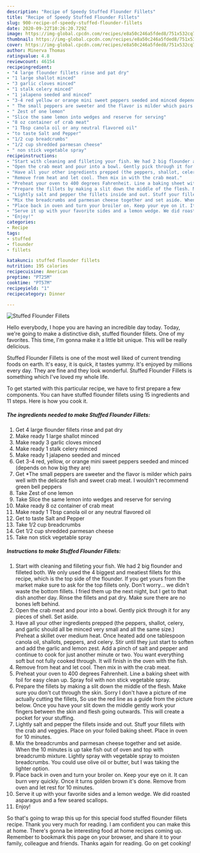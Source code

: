 ```yaml
---
description: "Recipe of Speedy Stuffed Flounder Fillets"
title: "Recipe of Speedy Stuffed Flounder Fillets"
slug: 900-recipe-of-speedy-stuffed-flounder-fillets
date: 2020-09-22T10:26:20.729Z
image: https://img-global.cpcdn.com/recipes/e8a50c246a5fded8/751x532cq70/stuffed-flounder-fillets-recipe-main-photo.jpg
thumbnail: https://img-global.cpcdn.com/recipes/e8a50c246a5fded8/751x532cq70/stuffed-flounder-fillets-recipe-main-photo.jpg
cover: https://img-global.cpcdn.com/recipes/e8a50c246a5fded8/751x532cq70/stuffed-flounder-fillets-recipe-main-photo.jpg
author: Minerva Thomas
ratingvalue: 4.8
reviewcount: 46154
recipeingredient:
- "4 large flounder fillets rinse and pat dry"
- "1 large shallot minced"
- "3 garlic cloves minced"
- "1 stalk celery minced"
- "1 jalapeno seeded and minced"
- "3-4 red yellow or orange mini sweet peppers seeded and minced depends on how big they are"
- " The small peppers are sweeter and the flavor is milder which pairs well with the delicate fish and sweet crab meat I wouldnt recommend green bell peppers"
- " Zest of one lemon"
- "Slice the same lemon into wedges and reserve for serving"
- "8 oz container of crab meat"
- "1 Tbsp canola oil or any neutral flavored oil"
- "to taste Salt and Pepper"
- "1/2 cup breadcrumbs"
- "1/2 cup shredded parmesan cheese"
- " non stick vegetable spray"
recipeinstructions:
- "Start with cleaning and filleting your fish. We had 2 big flounder and filleted both. We only used the 4 biggest and meatiest fillets for this recipe, which is the top side of the flounder. If you get yours from the market make sure to ask for the top fillets only. Don&#39;t worry... we didn&#39;t waste the bottom fillets. I fried them up the next night, but I get to that dish another day. Rinse the fillets and pat dry. Make sure there are no bones left behind."
- "Open the crab meat and pour into a bowl. Gently pick through it for any pieces of shell. Set aside."
- "Have all your other ingredients prepped (the peppers, shallot, celery, and garlic should all be minced very small and all the same size.) Preheat a skillet over medium heat. Once heated add one tablespoon canola oil, shallots, peppers, and celery. Stir until they just start to soften and add the garlic and lemon zest. Add a pinch of salt and pepper and continue to cook for just another minute or two. You want everything soft but not fully cooked through. It will finish in the oven with the fish."
- "Remove from heat and let cool. Then mix in with the crab meat."
- "Preheat your oven to 400 degrees Fahrenheit. Line a baking sheet with foil for easy clean up. Spray foil with non stick vegetable spray."
- "Prepare the fillets by making a slit down the middle of the flesh. Make sure you don&#39;t cut through the skin. Sorry I don&#39;t have a picture of me actually cutting the fillets, So use the red line as a guide from the picture below. Once you have your slit down the middle gently work your fingers between the skin and flesh going outwards. This will create a pocket for your stuffing."
- "Lightly salt and pepper the fillets inside and out. Stuff your fillets with the crab and veggies. Place on your foiled baking sheet. Place in oven for 10 minutes."
- "Mix the breadcrumbs and parmesan cheese together and set aside. When the 10 minutes is up take fish out of oven and top with breadcrumb mixture. Lightly spray with vegetable spray to moisten breadcrumbs. You could use olive oil or butter, but I was taking the lighter option."
- "Place back in oven and turn your broiler on. Keep your eye on it. It can burn very quickly. Once it turns golden brown it&#39;s done. Remove from oven and let rest for 10 minutes."
- "Serve it up with your favorite sides and a lemon wedge. We did roasted asparagus and a few seared scallops."
- "Enjoy!"
categories:
- Recipe
tags:
- stuffed
- flounder
- fillets

katakunci: stuffed flounder fillets 
nutrition: 195 calories
recipecuisine: American
preptime: "PT25M"
cooktime: "PT57M"
recipeyield: "1"
recipecategory: Dinner

---
```



![Stuffed Flounder Fillets](https://img-global.cpcdn.com/recipes/e8a50c246a5fded8/751x532cq70/stuffed-flounder-fillets-recipe-main-photo.jpg)

Hello everybody, I hope you are having an incredible day today. Today, we're going to make a distinctive dish, stuffed flounder fillets. One of my favorites. This time, I'm gonna make it a little bit unique. This will be really delicious.

Stuffed Flounder Fillets is one of the most well liked of current trending foods on earth. It's easy, it is quick, it tastes yummy. It's enjoyed by millions every day. They are fine and they look wonderful. Stuffed Flounder Fillets is something which I've loved my whole life.




To get started with this particular recipe, we have to first prepare a few components. You can have stuffed flounder fillets using 15 ingredients and 11 steps. Here is how you cook it.

<!--inarticleads1-->

##### The ingredients needed to make Stuffed Flounder Fillets:

1. Get 4 large flounder fillets rinse and pat dry
1. Make ready 1 large shallot minced
1. Make ready 3 garlic cloves minced
1. Make ready 1 stalk celery minced
1. Make ready 1 jalapeno seeded and minced
1. Get 3-4 red, yellow, or orange mini sweet peppers seeded and minced (depends on how big they are)
1. Get  *The small peppers are sweeter and the flavor is milder which pairs well with the delicate fish and sweet crab meat. I wouldn&#39;t recommend green bell peppers
1. Take  Zest of one lemon
1. Take Slice the same lemon into wedges and reserve for serving
1. Make ready 8 oz container of crab meat
1. Make ready 1 Tbsp canola oil or any neutral flavored oil
1. Get to taste Salt and Pepper
1. Take 1/2 cup breadcrumbs
1. Get 1/2 cup shredded parmesan cheese
1. Take  non stick vegetable spray




<!--inarticleads2-->

##### Instructions to make Stuffed Flounder Fillets:

1. Start with cleaning and filleting your fish. We had 2 big flounder and filleted both. We only used the 4 biggest and meatiest fillets for this recipe, which is the top side of the flounder. If you get yours from the market make sure to ask for the top fillets only. Don&#39;t worry... we didn&#39;t waste the bottom fillets. I fried them up the next night, but I get to that dish another day. Rinse the fillets and pat dry. Make sure there are no bones left behind.
1. Open the crab meat and pour into a bowl. Gently pick through it for any pieces of shell. Set aside.
1. Have all your other ingredients prepped (the peppers, shallot, celery, and garlic should all be minced very small and all the same size.) Preheat a skillet over medium heat. Once heated add one tablespoon canola oil, shallots, peppers, and celery. Stir until they just start to soften and add the garlic and lemon zest. Add a pinch of salt and pepper and continue to cook for just another minute or two. You want everything soft but not fully cooked through. It will finish in the oven with the fish.
1. Remove from heat and let cool. Then mix in with the crab meat.
1. Preheat your oven to 400 degrees Fahrenheit. Line a baking sheet with foil for easy clean up. Spray foil with non stick vegetable spray.
1. Prepare the fillets by making a slit down the middle of the flesh. Make sure you don&#39;t cut through the skin. Sorry I don&#39;t have a picture of me actually cutting the fillets, So use the red line as a guide from the picture below. Once you have your slit down the middle gently work your fingers between the skin and flesh going outwards. This will create a pocket for your stuffing.
1. Lightly salt and pepper the fillets inside and out. Stuff your fillets with the crab and veggies. Place on your foiled baking sheet. Place in oven for 10 minutes.
1. Mix the breadcrumbs and parmesan cheese together and set aside. When the 10 minutes is up take fish out of oven and top with breadcrumb mixture. Lightly spray with vegetable spray to moisten breadcrumbs. You could use olive oil or butter, but I was taking the lighter option.
1. Place back in oven and turn your broiler on. Keep your eye on it. It can burn very quickly. Once it turns golden brown it&#39;s done. Remove from oven and let rest for 10 minutes.
1. Serve it up with your favorite sides and a lemon wedge. We did roasted asparagus and a few seared scallops.
1. Enjoy!




So that's going to wrap this up for this special food stuffed flounder fillets recipe. Thank you very much for reading. I am confident you can make this at home. There's gonna be interesting food at home recipes coming up. Remember to bookmark this page on your browser, and share it to your family, colleague and friends. Thanks again for reading. Go on get cooking!
